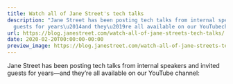 ```yaml
---
title: Watch all of Jane Street's tech talks
description: "Jane Street has been posting tech talks from internal speakers andinvited
  guests for years\u2014and they\u2019re all available on our YouTubechannel:"
url: https://blog.janestreet.com/watch-all-of-jane-streets-tech-talks/
date: 2020-02-20T00:00:00-00:00
preview_image: https://blog.janestreet.com/watch-all-of-jane-streets-tech-talks/youtube-techtalks.jpg
---
```


<p>Jane Street has been posting tech talks from internal speakers and
invited guests for years—and they’re all available on our YouTube
channel:</p>
